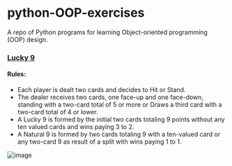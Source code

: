 # python-OOP-exercises

A repo of Python programs for learning Object-oriented programming (OOP) design.

### [Lucky 9](https://github.com/ej-acebedo/python-OOP-exercises/blob/main/lucky9.py)
#### Rules:

* Each player is dealt two cards and decides to Hit or Stand. 
* The dealer receives two cards, one face-up and one face-down, standing with a two-card total of 5 or more or Draws a third card with a two-card total of 4 or lower.
* A Lucky 9 is formed by the initial two cards totaling 9 points without any ten valued cards and wins paying 3 to 2.
* A Natural 9 is formed by two cards totaling 9 with a ten-valued card or any two-card 9 as result of a split with wins paying 1 to 1.

![image](https://user-images.githubusercontent.com/34089191/163188753-f1d10eeb-fa98-4668-979e-bbf0db26c2b3.png)
